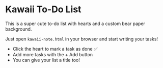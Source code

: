 # Kawaii To-Do List

This is a super cute to-do list with hearts and a custom bear paper background.

Just open `kawaii-note.html` in your browser and start writing your tasks!

- Click the heart to mark a task as done ✅
- Add more tasks with the + Add button
- You can give your list a title too!
